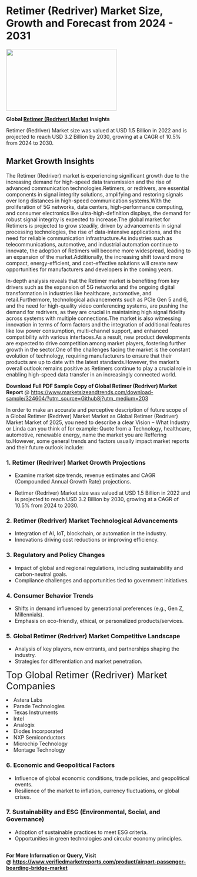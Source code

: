 <H1>Retimer (Redriver) Market Size, Growth and Forecast from 2024 - 2031</H1><img class="aligncenter size-medium wp-image-584254" src="https://thirdeyenews.in/wp-content/uploads/2024/09/Global-Market-Research-300x168.jpeg" alt="" width="300" height="168" /><p><strong>Global&nbsp;<a href="https://www.marketsizeandtrends.com/download-sample/324604/?utm_source=Github8j?utm_medium=203">Retimer (Redriver) Market</a> Insights</strong></p><p>Retimer (Redriver) Market size was valued at USD 1.5 Billion in 2022 and is projected to reach USD 3.2 Billion by 2030, growing at a CAGR of 10.5% from 2024 to 2030.</p><p><h2>Market Growth Insights</h2> <p>The Retimer (Redriver) market is experiencing significant growth due to the increasing demand for high-speed data transmission and the rise of advanced communication technologies.Retimers, or redrivers, are essential components in signal integrity solutions, amplifying and restoring signals over long distances in high-speed communication systems.With the proliferation of 5G networks, data centers, high-performance computing, and consumer electronics like ultra-high-definition displays, the demand for robust signal integrity is expected to increase.The global market for Retimers is projected to grow steadily, driven by advancements in signal processing technologies, the rise of data-intensive applications, and the need for reliable communication infrastructure.As industries such as telecommunications, automotive, and industrial automation continue to innovate, the adoption of Retimers will become more widespread, leading to an expansion of the market.Additionally, the increasing shift toward more compact, energy-efficient, and cost-effective solutions will create new opportunities for manufacturers and developers in the coming years.</p> <p>In-depth analysis reveals that the Retimer market is benefiting from key drivers such as the expansion of 5G networks and the ongoing digital transformation in industries like healthcare, automotive, and retail.Furthermore, technological advancements such as PCIe Gen 5 and 6, and the need for high-quality video conferencing systems, are pushing the demand for redrivers, as they are crucial in maintaining high signal fidelity across systems with multiple connections.The market is also witnessing innovation in terms of form factors and the integration of additional features like low power consumption, multi-channel support, and enhanced compatibility with various interfaces.As a result, new product developments are expected to drive competition among market players, fostering further growth in the sector.One of the challenges facing the market is the constant evolution of technology, requiring manufacturers to ensure that their products are up to date with the latest standards.However, the market’s overall outlook remains positive as Retimers continue to play a crucial role in enabling high-speed data transfer in an increasingly connected world.<p><span class=""><strong>Download Full PDF Sample Copy of Global Retimer (Redriver) Market Report</strong> @ <a href="https://www.marketsizeandtrends.com/download-sample/324604/?utm_source=Github8j?utm_medium=203" target="_blank">https://www.marketsizeandtrends.com/download-sample/324604/?utm_source=Github8j?utm_medium=203</a></span></p><p>In order to make an accurate and perceptive description of future scope of a Global&nbsp;Retimer (Redriver) Market Market as Global&nbsp;Retimer (Redriver) Market Market of 2025, you need to describe a clear Vision &ndash; What Industry or Linda can you think of for example: Quote from a Technology, healthcare, automotive, renewable energy, name the market you are Reffering to.However, some general trends and factors usually impact market reports and their future outlook include:</p><h3>1.&nbsp;<strong>Retimer (Redriver) Market Growth Projections</strong></h3><ul><li>Examine market size trends, revenue estimates and CAGR (Compounded Annual Growth Rate) projections.</li><li><p>Retimer (Redriver) Market size was valued at USD 1.5 Billion in 2022 and is projected to reach USD 3.2 Billion by 2030, growing at a CAGR of 10.5% from 2024 to 2030.</p></li></ul><h3>2.&nbsp;<strong>Retimer (Redriver) Market Technological Advancements</strong></h3><ul><li>Integration of AI, IoT, blockchain, or automation in the industry.</li><li>Innovations driving cost reductions or improving efficiency.</li></ul><h3>3.&nbsp;<strong>Regulatory and Policy Changes</strong></h3><ul><li>Impact of global and regional regulations, including sustainability and carbon-neutral goals.</li><li>Compliance challenges and opportunities tied to government initiatives.</li></ul><h3>4.&nbsp;<strong>Consumer Behavior Trends</strong></h3><ul><li>Shifts in demand influenced by generational preferences (e.g., Gen Z, Millennials).</li><li>Emphasis on eco-friendly, ethical, or personalized products/services.</li></ul><h3>5.&nbsp;<strong>Global Retimer (Redriver) Market Competitive Landscape</strong></h3><ul><li>Analysis of key players, new entrants, and partnerships shaping the industry.</li><li>Strategies for differentiation and market penetration.</li></ul><p data-pm-slice="1 1 []"><span style="color: inherit; font-family: inherit; font-size: 25px;">Top Global Retimer (Redriver) Market Companies</span></p><div class="" data-test-id=""><p><li>Astera Labs</li><li> Parade Technologies</li><li> Texas Instruments</li><li> Intel</li><li> Analogix</li><li> Diodes Incorporated</li><li> NXP Semiconductors</li><li> Microchip Technology</li><li> Montage Technology</li></p></div><h3>6.&nbsp;<strong>Economic and Geopolitical Factors</strong></h3><ul><li>Influence of global economic conditions, trade policies, and geopolitical events.</li><li>Resilience of the market to inflation, currency fluctuations, or global crises.</li></ul><h3>7.&nbsp;<strong>Sustainability and ESG (Environmental, Social, and Governance)</strong></h3><ul><li>Adoption of sustainable practices to meet ESG criteria.</li><li>Opportunities in green technologies and circular economy principles.</li></ul><h2><strong style="font-size: 14px;">For More Information or Query, Visit @&nbsp;</strong><a style="background-color: #ffffff; font-size: 14px;" href="https://www.marketsizeandtrends.com/report/retimer-redriver-market/" target="_blank">https://www.verifiedmarketreports.com/product/airport-passenger-boarding-bridge-market</a></h2>